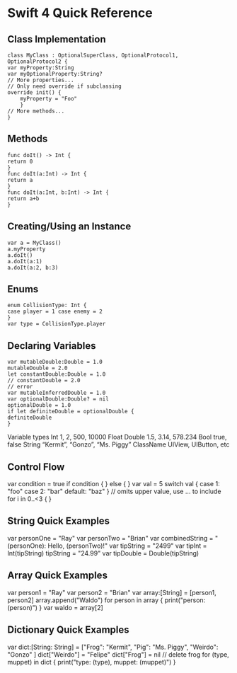 # Swift 4 Quick Reference

## Class Implementation 

    class MyClass : OptionalSuperClass, OptionalProtocol1, OptionalProtocol2 { 
    var myProperty:String 
    var myOptionalProperty:String? 
    // More properties... 
    // Only need override if subclassing 
    override init() { 	
	    myProperty = "Foo" 
	    } 
    // More methods... 
    } 

## Methods 

    func doIt() -> Int { 
    return 0 
    } 
    func doIt(a:Int) -> Int { 
    return a 
    } 
    func doIt(a:Int, b:Int) -> Int { 
    return a+b 
    } 

## Creating/Using an Instance 

    var a = MyClass() 
    a.myProperty 
    a.doIt() 
    a.doIt(a:1) 
    a.doIt(a:2, b:3) 

## Enums 

    enum CollisionType: Int { 
    case player = 1 case enemy = 2 
    } 
    var type = CollisionType.player

## Declaring Variables 

    var mutableDouble:Double = 1.0 
    mutableDouble = 2.0 
    let constantDouble:Double = 1.0 
    // constantDouble = 2.0 
    // error 
    var mutableInferredDouble = 1.0 
    var optionalDouble:Double? = nil 
    optionalDouble = 1.0 
    if let definiteDouble = optionalDouble { 
    definiteDouble 
    }

 
Variable types Int 1, 2, 500, 10000 Float Double 1.5, 3.14, 578.234 Bool true, false String “Kermit”, “Gonzo”, “Ms. Piggy” ClassName UIView, UIButton, etc 

## Control Flow 
var condition = true if condition { } else { } var val = 5 switch val { case 1: "foo" case 2: "bar" default: "baz" } // omits upper value, use ... to include for i in 0..<3 { }

## String Quick Examples 
var personOne = "Ray" var personTwo = "Brian" var combinedString = "\(personOne): Hello, \(personTwo)!" var tipString = "2499" var tipInt = Int(tipString) tipString = "24.99" var tipDouble = Double(tipString) 

## Array Quick Examples 
var person1 = "Ray" var person2 = "Brian" var array:[String] = [person1, person2] array.append("Waldo") for person in array { print("person: \(person)") } var waldo = array[2] 

## Dictionary Quick Examples 
var dict:[String: String] = ["Frog": "Kermit", "Pig": "Ms. Piggy", "Weirdo": "Gonzo" ] dict["Weirdo"] = "Felipe" dict["Frog"] = nil // delete frog for (type, muppet) in dict { print("type: \(type), muppet: \(muppet)") }
<!--stackedit_data:
eyJoaXN0b3J5IjpbMTI5MDUxMjE0Ml19
-->